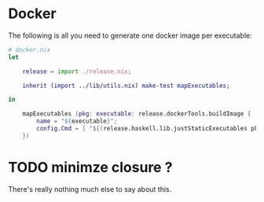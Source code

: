 
# Docker

The following is all you need to generate one docker image per executable:

```nix
# docker.nix
let

    release = import ./release.nix;

    inherit (import ../lib/utils.nix) make-test mapExecutables;

in

    mapExecutables (pkg: executable: release.dockerTools.buildImage {
        name = "${executable}";
        config.Cmd = [ "${(release.haskell.lib.justStaticExecutables pkg)}/bin/${executable}" ];
    })
```

# TODO minimze closure ?

There's really nothing much else to say about this.
